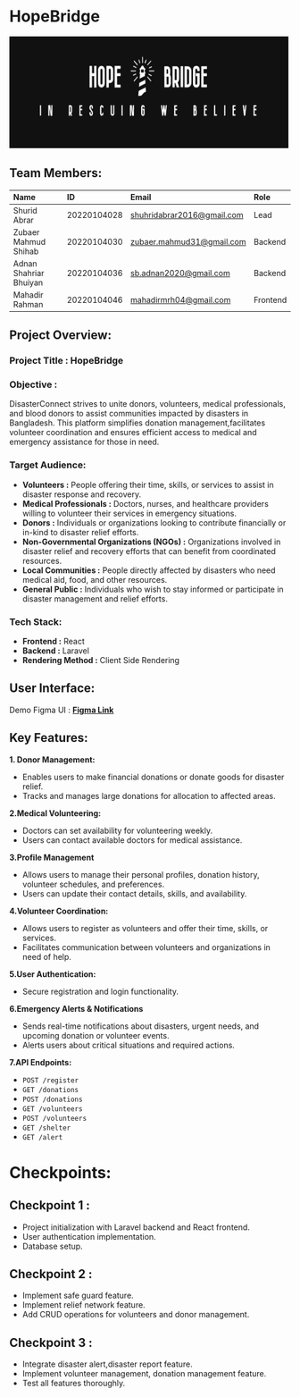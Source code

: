 # HopeBridge

<img src="https://github.com/Adnan-Shahriar-1190/Todo-App/blob/main/logo2.png" alt="Image Description" width="500" height="200" />

## Team Members:

| Name                | ID        |    Email     |  Role  |
| :-------------------| :---------| :------------| :----- |
| Shurid Abrar |20220104028| shuhridabrar2016@gmail.com |Lead |
| Zubaer Mahmud Shihab|20220104030|zubaer.mahmud31@gmail.com|Backend |
| Adnan Shahriar Bhuiyan|20220104036| sb.adnan2020@gmail.com |Backend |
| Mahadir Rahman |20220104046| mahadirmrh04@gmail.com |Frontend |

## Project Overview:

### Project Title : HopeBridge
### Objective :
DisasterConnect strives to unite donors, volunteers, medical professionals, and blood donors to assist communities impacted by disasters in Bangladesh. This platform simplifies donation management,facilitates volunteer coordination and ensures efficient access to medical and emergency assistance for those in need.


### Target Audience:

- **Volunteers :** People offering their time, skills, or services to  assist in disaster response and recovery.
- **Medical Professionals :** Doctors, nurses, and healthcare providers willing to volunteer their services in emergency situations.
- **Donors :** Individuals or organizations looking to contribute financially or in-kind to disaster relief efforts.
- **Non-Governmental Organizations (NGOs) :** Organizations involved in disaster relief and recovery efforts that can benefit from coordinated resources.
- **Local Communities :** People directly affected by disasters who need medical aid, food, and other resources.
- **General Public :** Individuals who wish to stay informed or participate in disaster management and relief efforts.

### Tech Stack:

- **Frontend :** React
- **Backend :** Laravel
- **Rendering Method :** Client Side Rendering
## User Interface:

Demo Figma UI : [**Figma Link**](https://www.figma.com/design/VGfJWjiebvbJB0Nst4b4ry/Untitled?node-id=0-1&p=f)

## Key Features:

**1. Donor Management:**
- Enables users to make financial donations or donate goods for disaster relief.
- Tracks and manages large donations for allocation to affected areas.

**2.Medical Volunteering:**
- Doctors can set availability for volunteering weekly.
- Users can contact available doctors for medical assistance.

**3.Profile Management**
- Allows users to manage their personal profiles, donation history, volunteer schedules, and preferences.
- Users can update their contact details, skills, and availability.

**4.Volunteer Coordination:**
- Allows users to register as volunteers and offer their time, skills, or services.
- Facilitates communication between volunteers and organizations in need of help.

**5.User Authentication:**
- Secure registration and login functionality.

**6.Emergency Alerts & Notifications**
- Sends real-time notifications about disasters, urgent needs, and upcoming donation or volunteer events.
- Alerts users about critical situations and required actions.

**7.API Endpoints:**

- `POST /register`
- `GET /donations`
- `POST /donations`
- `GET /volunteers`
- `POST /volunteers`
- `GET /shelter`
- `GET /alert`


# Checkpoints:

## Checkpoint 1 : 
- Project initialization with Laravel backend and React frontend.
- User authentication implementation.
- Database setup.
## Checkpoint 2 : 
- Implement safe guard feature.
- Implement relief network feature.
- Add CRUD operations for volunteers and donor management.
## Checkpoint 3 : 
- Integrate disaster alert,disaster report feature.
- Implement volunteer management, donation management feature.
- Test all features thoroughly.

